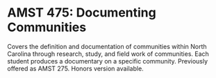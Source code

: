 # AMST 475: Documenting Communities

Covers the definition and documentation of communities within North Carolina through research, study, and field work of communities. Each student produces a documentary on a specific community. Previously offered as AMST 275. Honors version available.
